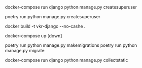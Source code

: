 docker-compose run django python manage.py createsuperuser

poetry run python manage.py createsuperuser

docker build -t vkr-django --no-cashe .

docker-compose up [down]

poetry run python manage.py makemigrations
poetry run python manage.py migrate

docker-compose run django python manage.py collectstatic